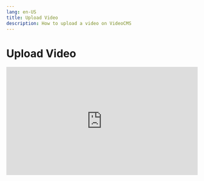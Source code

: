 ```yaml
---
lang: en-US
title: Upload Video
description: How to upload a video on VideoCMS
---
```


# Upload Video

<iframe style="width:100%; aspect-ratio: 16 / 9;" src="https://videocms.senpai.one/v/a3e958e6-8761-41a2-8354-21d6e269b33c" title="Watch upload video example.mkv on VideoCMS" frameborder="0" allow="accelerometer; autoplay; clipboard-write; encrypted-media; gyroscope; picture-in-picture; web-share" allowfullscreen></iframe>